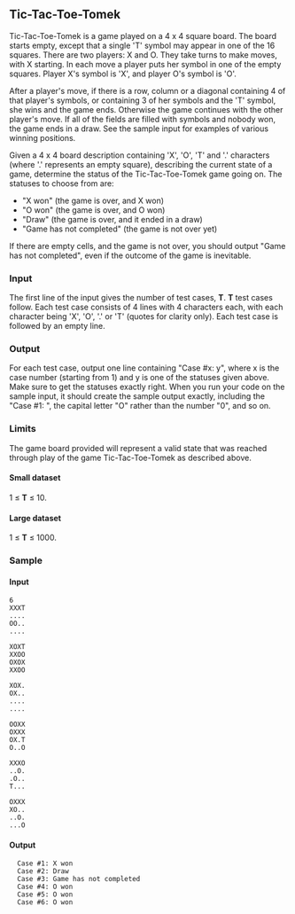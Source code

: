 Tic-Tac-Toe-Tomek
---

Tic-Tac-Toe-Tomek is a game played on a 4 x 4 square board. The board starts empty, except that a single 'T' symbol may appear in one of the 16 squares. There are two players: X and O. They take turns to make moves, with X starting. In each move a player puts her symbol in one of the empty squares. Player X's symbol is 'X', and player O's symbol is 'O'.

After a player's move, if there is a row, column or a diagonal containing 4 of that player's symbols, or containing 3 of her symbols and the 'T' symbol, she wins and the game ends. Otherwise the game continues with the other player's move. If all of the fields are filled with symbols and nobody won, the game ends in a draw. See the sample input for examples of various winning positions.

Given a 4 x 4 board description containing 'X', 'O', 'T' and '.' characters (where '.' represents an empty square), describing the current state of a game, determine the status of the Tic-Tac-Toe-Tomek game going on. The statuses to choose from are:

-   "X won" (the game is over, and X won)
-   "O won" (the game is over, and O won)
-   "Draw" (the game is over, and it ended in a draw)
-   "Game has not completed" (the game is not over yet)

If there are empty cells, and the game is not over, you should output "Game has not completed", even if the outcome of the game is inevitable.

### Input

The first line of the input gives the number of test cases,  **T**.  **T**  test cases follow. Each test case consists of 4 lines with 4 characters each, with each character being 'X', 'O', '.' or 'T' (quotes for clarity only). Each test case is followed by an empty line.

### Output

For each test case, output one line containing "Case #x: y", where x is the case number (starting from 1) and y is one of the statuses given above. Make sure to get the statuses exactly right. When you run your code on the sample input, it should create the sample output exactly, including the "Case #1: ", the capital letter "O" rather than the number "0", and so on.

### Limits

The game board provided will represent a valid state that was reached through play of the game Tic-Tac-Toe-Tomek as described above.

#### Small dataset

1 ≤  **T**  ≤ 10.

#### Large dataset

1 ≤  **T**  ≤ 1000.

### Sample

  
#### Input  
    6
    XXXT
    ....
    OO..
    ....
  
    XOXT
    XXOO
    OXOX
    XXOO
  
    XOX.
    OX..
    ....
    ....
  
    OOXX
    OXXX
    OX.T
    O..O
  
    XXXO
    ..O.
    .O..
    T...
  
    OXXX
    XO..
    ..O.
    ...O
  
#### Output  
      Case #1: X won  
      Case #2: Draw  
      Case #3: Game has not completed  
      Case #4: O won  
      Case #5: O won  
      Case #6: O won

